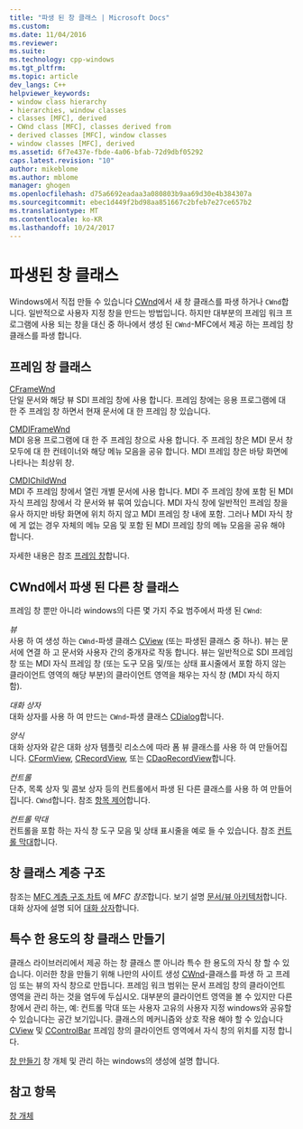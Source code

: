 ```yaml
---
title: "파생 된 창 클래스 | Microsoft Docs"
ms.custom: 
ms.date: 11/04/2016
ms.reviewer: 
ms.suite: 
ms.technology: cpp-windows
ms.tgt_pltfrm: 
ms.topic: article
dev_langs: C++
helpviewer_keywords:
- window class hierarchy
- hierarchies, window classes
- classes [MFC], derived
- CWnd class [MFC], classes derived from
- derived classes [MFC], window classes
- window classes [MFC], derived
ms.assetid: 6f7e437e-fbde-4a06-bfab-72d9dbf05292
caps.latest.revision: "10"
author: mikeblome
ms.author: mblome
manager: ghogen
ms.openlocfilehash: d75a6692eadaa3a080803b9aa69d30e4b384307a
ms.sourcegitcommit: ebec1d449f2bd98aa851667c2bfeb7e27ce657b2
ms.translationtype: MT
ms.contentlocale: ko-KR
ms.lasthandoff: 10/24/2017
---
```

# <a name="derived-window-classes"></a>파생된 창 클래스
Windows에서 직접 만들 수 있습니다 [CWnd](../mfc/reference/cwnd-class.md)에서 새 창 클래스를 파생 하거나 `CWnd`합니다. 일반적으로 사용자 지정 창을 만드는 방법입니다. 하지만 대부분의 프레임 워크 프로그램에 사용 되는 창을 대신 중 하나에서 생성 된 `CWnd`-MFC에서 제공 하는 프레임 창 클래스를 파생 합니다.  
  
## <a name="frame-window-classes"></a>프레임 창 클래스  
 [CFrameWnd](../mfc/reference/cframewnd-class.md)  
 단일 문서와 해당 뷰 SDI 프레임 창에 사용 합니다. 프레임 창에는 응용 프로그램에 대 한 주 프레임 창 하면서 현재 문서에 대 한 프레임 창 있습니다.  
  
 [CMDIFrameWnd](../mfc/reference/cmdiframewnd-class.md)  
 MDI 응용 프로그램에 대 한 주 프레임 창으로 사용 합니다. 주 프레임 창은 MDI 문서 창 모두에 대 한 컨테이너와 해당 메뉴 모음을 공유 합니다. MDI 프레임 창은 바탕 화면에 나타나는 최상위 창.  
  
 [CMDIChildWnd](../mfc/reference/cmdichildwnd-class.md)  
 MDI 주 프레임 창에서 열린 개별 문서에 사용 합니다. MDI 주 프레임 창에 포함 된 MDI 자식 프레임 창에서 각 문서와 뷰 묶여 있습니다. MDI 자식 창에 일반적인 프레임 창을 유사 하지만 바탕 화면에 위치 하지 않고 MDI 프레임 창 내에 포함. 그러나 MDI 자식 창에 게 없는 경우 자체의 메뉴 모음 및 포함 된 MDI 프레임 창의 메뉴 모음을 공유 해야 합니다.  
  
 자세한 내용은 참조 [프레임 창](../mfc/frame-windows.md)합니다.  
  
## <a name="other-window-classes-derived-from-cwnd"></a>CWnd에서 파생 된 다른 창 클래스  
 프레임 창 뿐만 아니라 windows의 다른 몇 가지 주요 범주에서 파생 된 `CWnd`:  
  
 *뷰*  
 사용 하 여 생성 하는 `CWnd`-파생 클래스 [CView](../mfc/reference/cview-class.md) (또는 파생된 클래스 중 하나). 뷰는 문서에 연결 하 고 문서와 사용자 간의 중개자로 작동 합니다. 뷰는 일반적으로 SDI 프레임 창 또는 MDI 자식 프레임 창 (또는 도구 모음 및/또는 상태 표시줄에서 포함 하지 않는 클라이언트 영역의 해당 부분)의 클라이언트 영역을 채우는 자식 창 (MDI 자식 하지 함).  
  
 *대화 상자*  
 대화 상자를 사용 하 여 만드는 `CWnd`-파생 클래스 [CDialog](../mfc/reference/cdialog-class.md)합니다.  
  
 *양식*  
 대화 상자와 같은 대화 상자 템플릿 리소스에 따라 폼 뷰 클래스를 사용 하 여 만들어집니다. [CFormView](../mfc/reference/cformview-class.md), [CRecordView](../mfc/reference/crecordview-class.md), 또는 [CDaoRecordView](../mfc/reference/cdaorecordview-class.md)합니다.  
  
 *컨트롤*  
 단추, 목록 상자 및 콤보 상자 등의 컨트롤에서 파생 된 다른 클래스를 사용 하 여 만들어집니다. `CWnd`합니다. 참조 [항목 제어](../mfc/controls-mfc.md)합니다.  
  
 *컨트롤 막대*  
 컨트롤을 포함 하는 자식 창 도구 모음 및 상태 표시줄을 예로 들 수 있습니다. 참조 [컨트롤 막대](../mfc/control-bars.md)합니다.  
  
## <a name="window-class-hierarchy"></a>창 클래스 계층 구조  
 참조는 [MFC 계층 구조 차트](../mfc/hierarchy-chart.md) 에 *MFC 참조*합니다. 보기 설명 [문서/뷰 아키텍처](../mfc/document-view-architecture.md)합니다. 대화 상자에 설명 되어 [대화 상자](../mfc/dialog-boxes.md)합니다.  
  
## <a name="creating-your-own-special-purpose-window-classes"></a>특수 한 용도의 창 클래스 만들기  
 클래스 라이브러리에서 제공 하는 창 클래스 뿐 아니라 특수 한 용도의 자식 창 할 수 있습니다. 이러한 창을 만들기 위해 나만의 사이트 생성 [CWnd](../mfc/reference/cwnd-class.md)-클래스를 파생 하 고 프레임 또는 뷰의 자식 창으로 만듭니다. 프레임 워크 범위는 문서 프레임 창의 클라이언트 영역을 관리 하는 것을 염두에 두십시오. 대부분의 클라이언트 영역을 볼 수 있지만 다른 창에서 관리 하는, 예: 컨트롤 막대 또는 사용자 고유의 사용자 지정 windows와 공유할 수 있습니다는 공간 보기입니다. 클래스의 메커니즘와 상호 작용 해야 할 수 있습니다 [CView](../mfc/reference/cview-class.md) 및 [CControlBar](../mfc/reference/ccontrolbar-class.md) 프레임 창의 클라이언트 영역에서 자식 창의 위치를 지정 합니다.  
  
 [창 만들기](../mfc/creating-windows.md) 창 개체 및 관리 하는 windows의 생성에 설명 합니다.  
  
## <a name="see-also"></a>참고 항목  
 [창 개체](../mfc/window-objects.md)

